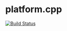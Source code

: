 # platform.cpp

[![Build Status](https://travis-ci.com/mamont/platform.cpp.svg?branch=master)](https://travis-ci.com/mamont/platform.cpp)
